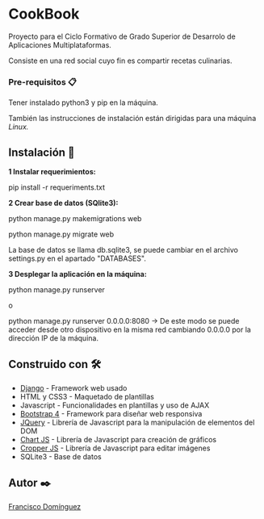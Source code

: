 # CookBook

Proyecto para el Ciclo Formativo de Grado Superior de Desarrolo de Aplicaciones Multiplataformas.

Consiste en una red social cuyo fin es compartir recetas culinarias.

### Pre-requisitos 📋
Tener instalado python3 y pip en la máquina.

También las instrucciones de instalación están dirigidas para una máquina _Linux._

## Instalación 🔧

**1 Instalar requerimientos:**

pip install -r requeriments.txt

**2 Crear base de datos (SQlite3):**

python manage.py makemigrations web

python manage.py migrate web

La base de datos se llama db.sqlite3, se puede cambiar en el archivo settings.py en el apartado "DATABASES".

**3 Desplegar la aplicación en la máquina:**

python manage.py runserver

o

python manage.py runserver 0.0.0.0:8080 -> De este modo se puede acceder desde otro dispositivo en la misma red cambiando 0.0.0.0 por la dirección IP de la máquina.

## Construido con 🛠️
* [Django](https://www.djangoproject.com/) - Framework web usado
* HTML y CSS3 - Maquetado de plantillas
* Javascript - Funcionalidades en plantillas y uso de AJAX
* [Bootstrap 4](https://getbootstrap.com/) - Framework para diseñar web responsiva
* [JQuery](https://jquery.com/) - Librería de Javascript para la manipulación de elementos del DOM
* [Chart JS](https://www.chartjs.org/) - Librería de Javascript para creación de gráficos
* [Cropper JS](https://fengyuanchen.github.io/cropperjs/) - Librería de Javascript para editar imágenes
* SQLite3 - Base de datos

## Autor ✒️

[Francisco Domínguez](https://github.com/currodmmoguer/)
